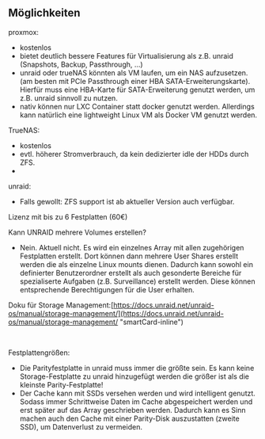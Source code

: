 ## Möglichkeiten
proxmox:
- kostenlos
- bietet deutlich bessere Features für Virtualisierung als z.B. unraid (Snapshots, Backup, Passthrough, ...)
- unraid oder trueNAS könnten als VM laufen, um ein NAS aufzusetzen. (am besten mit PCIe Passthrough einer HBA SATA-Erweiterungskarte). Hierfür muss eine HBA-Karte für SATA-Erweiterung genutzt werden, um z.B. unraid sinnvoll zu nutzen.
- nativ können nur LXC Container statt docker genutzt werden. Allerdings kann natürlich eine lightweight Linux VM als Docker VM genutzt werden. 


TrueNAS:
- kostenlos
- evtl. höherer Stromverbrauch, da kein dedizierter idle der HDDs durch ZFS.
- ‌

unraid:
- Falls gewollt: ZFS support ist ab aktueller Version auch verfügbar.

Lizenz mit bis zu 6 Festplatten (60€)

Kann UNRAID mehrere Volumes erstellen?

- Nein. Aktuell nicht. Es wird ein einzelnes Array mit allen zugehörigen Festplatten erstellt. Dort können dann mehrere User Shares erstellt werden die als einzelne Linux mounts dienen. Dadurch kann sowohl ein definierter Benutzerordner erstellt als auch gesonderte Bereiche für spezialiserte Aufgaben (z.B. Surveillance) erstellt werden. Diese können entsprechende Berechtigungen für die User erhalten.

Doku für Storage Management:[https://docs.unraid.net/unraid-os/manual/storage-management/](https://docs.unraid.net/unraid-os/manual/storage-management/ "smartCard-inline")

‌

Festplattengrößen:

- Die Parityfestplatte in unraid muss immer die größte sein. Es kann keine Storage-Festplatte zu unraid hinzugefügt werden die größer ist als die kleinste Parity-Festplatte!
- Der Cache kann mit SSDs versehen werden und wird intelligent genutzt. Sodass immer Schrittweise Daten im Cache abgespeichert werden und erst später auf das Array geschrieben werden. Dadurch kann es Sinn machen auch den Cache mit einer Parity-Disk auszustatten (zweite SSD), um Datenverlust zu vermeiden.